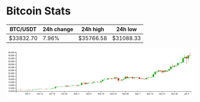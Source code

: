 # Bitcoin Stats

BTC/USDT|24h change|24h high|24h low|
|---|---|---|---|
|$33832.70|7.96%|$35766.58|$31088.33|

<img src="./chart.svg">
